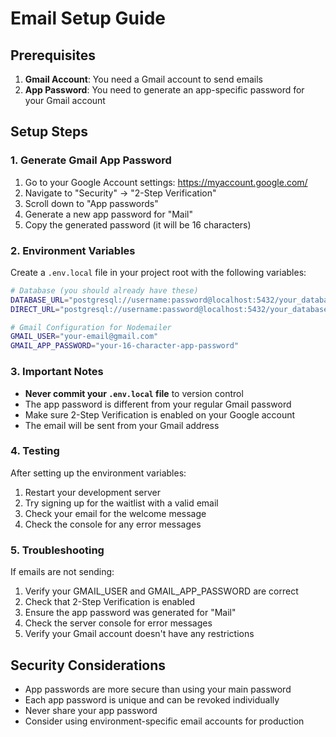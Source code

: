 # Email Setup Guide

## Prerequisites

1. **Gmail Account**: You need a Gmail account to send emails
2. **App Password**: You need to generate an app-specific password for your Gmail account

## Setup Steps

### 1. Generate Gmail App Password

1. Go to your Google Account settings: https://myaccount.google.com/
2. Navigate to "Security" → "2-Step Verification"
3. Scroll down to "App passwords"
4. Generate a new app password for "Mail"
5. Copy the generated password (it will be 16 characters)

### 2. Environment Variables

Create a `.env.local` file in your project root with the following variables:

```bash
# Database (you should already have these)
DATABASE_URL="postgresql://username:password@localhost:5432/your_database"
DIRECT_URL="postgresql://username:password@localhost:5432/your_database"

# Gmail Configuration for Nodemailer
GMAIL_USER="your-email@gmail.com"
GMAIL_APP_PASSWORD="your-16-character-app-password"
```

### 3. Important Notes

- **Never commit your `.env.local` file** to version control
- The app password is different from your regular Gmail password
- Make sure 2-Step Verification is enabled on your Google account
- The email will be sent from your Gmail address

### 4. Testing

After setting up the environment variables:

1. Restart your development server
2. Try signing up for the waitlist with a valid email
3. Check your email for the welcome message
4. Check the console for any error messages

### 5. Troubleshooting

If emails are not sending:

1. Verify your GMAIL_USER and GMAIL_APP_PASSWORD are correct
2. Check that 2-Step Verification is enabled
3. Ensure the app password was generated for "Mail"
4. Check the server console for error messages
5. Verify your Gmail account doesn't have any restrictions

## Security Considerations

- App passwords are more secure than using your main password
- Each app password is unique and can be revoked individually
- Never share your app password
- Consider using environment-specific email accounts for production

